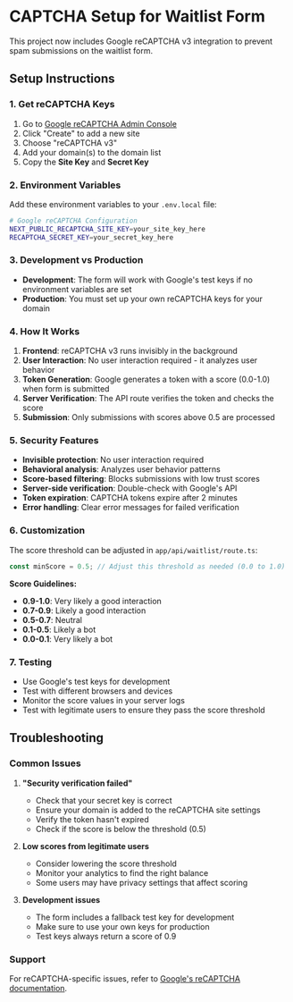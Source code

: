 # CAPTCHA Setup for Waitlist Form

This project now includes Google reCAPTCHA v3 integration to prevent spam submissions on the waitlist form.

## Setup Instructions

### 1. Get reCAPTCHA Keys

1. Go to [Google reCAPTCHA Admin Console](https://www.google.com/recaptcha/admin)
2. Click "Create" to add a new site
3. Choose "reCAPTCHA v3"
4. Add your domain(s) to the domain list
5. Copy the **Site Key** and **Secret Key**

### 2. Environment Variables

Add these environment variables to your `.env.local` file:

```bash
# Google reCAPTCHA Configuration
NEXT_PUBLIC_RECAPTCHA_SITE_KEY=your_site_key_here
RECAPTCHA_SECRET_KEY=your_secret_key_here
```

### 3. Development vs Production

- **Development**: The form will work with Google's test keys if no environment variables are set
- **Production**: You must set up your own reCAPTCHA keys for your domain

### 4. How It Works

1. **Frontend**: reCAPTCHA v3 runs invisibly in the background
2. **User Interaction**: No user interaction required - it analyzes user behavior
3. **Token Generation**: Google generates a token with a score (0.0-1.0) when form is submitted
4. **Server Verification**: The API route verifies the token and checks the score
5. **Submission**: Only submissions with scores above 0.5 are processed

### 5. Security Features

- **Invisible protection**: No user interaction required
- **Behavioral analysis**: Analyzes user behavior patterns
- **Score-based filtering**: Blocks submissions with low trust scores
- **Server-side verification**: Double-check with Google's API
- **Token expiration**: CAPTCHA tokens expire after 2 minutes
- **Error handling**: Clear error messages for failed verification

### 6. Customization

The score threshold can be adjusted in `app/api/waitlist/route.ts`:

```typescript
const minScore = 0.5; // Adjust this threshold as needed (0.0 to 1.0)
```

**Score Guidelines:**
- **0.9-1.0**: Very likely a good interaction
- **0.7-0.9**: Likely a good interaction  
- **0.5-0.7**: Neutral
- **0.1-0.5**: Likely a bot
- **0.0-0.1**: Very likely a bot

### 7. Testing

- Use Google's test keys for development
- Test with different browsers and devices
- Monitor the score values in your server logs
- Test with legitimate users to ensure they pass the score threshold

## Troubleshooting

### Common Issues

1. **"Security verification failed"**
   - Check that your secret key is correct
   - Ensure your domain is added to the reCAPTCHA site settings
   - Verify the token hasn't expired
   - Check if the score is below the threshold (0.5)

2. **Low scores from legitimate users**
   - Consider lowering the score threshold
   - Monitor your analytics to find the right balance
   - Some users may have privacy settings that affect scoring

3. **Development issues**
   - The form includes a fallback test key for development
   - Make sure to use your own keys for production
   - Test keys always return a score of 0.9

### Support

For reCAPTCHA-specific issues, refer to [Google's reCAPTCHA documentation](https://developers.google.com/recaptcha/docs/display).
